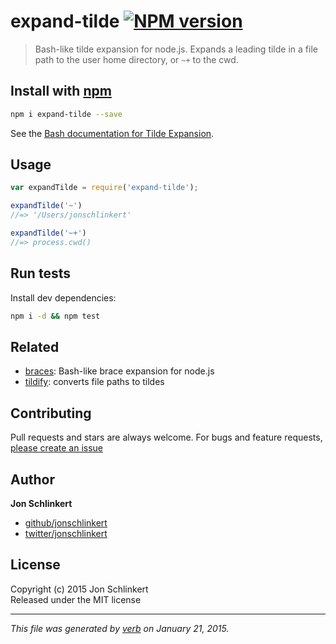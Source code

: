 # expand-tilde [![NPM version](https://badge.fury.io/js/expand-tilde.svg)](http://badge.fury.io/js/expand-tilde)

> Bash-like tilde expansion for node.js. Expands a leading tilde in a file path to the user home directory, or `~+` to the cwd.

## Install with [npm](npmjs.org)

```bash
npm i expand-tilde --save
```

See the [Bash documentation for Tilde Expansion][docs].

## Usage

```js
var expandTilde = require('expand-tilde');

expandTilde('~')
//=> '/Users/jonschlinkert'

expandTilde('~+')
//=> process.cwd()
```

## Run tests

Install dev dependencies:

```bash
npm i -d && npm test
```

## Related

- [braces](https://github.com/jonschlinkert/braces): Bash-like brace expansion for node.js
- [tildify](https://github.com/sindresorhus/tildify): converts file paths to tildes

## Contributing
Pull requests and stars are always welcome. For bugs and feature requests, [please create an issue](https://github.com/jonschlinkert/expand-tilde/issues)

## Author

**Jon Schlinkert**
 
+ [github/jonschlinkert](https://github.com/jonschlinkert)
+ [twitter/jonschlinkert](http://twitter.com/jonschlinkert) 

## License
Copyright (c) 2015 Jon Schlinkert  
Released under the MIT license

***

_This file was generated by [verb](https://github.com/assemble/verb) on January 21, 2015._

[docs]: https://www.gnu.org/software/bash/manual/html_node/Tilde-Expansion.html
